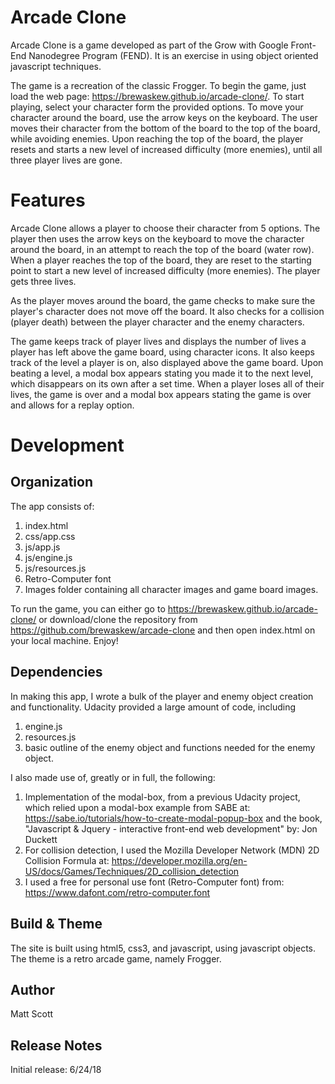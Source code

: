 # **Arcade Clone**

Arcade Clone is a game developed as part of the Grow with Google Front-End Nanodegree Program (FEND).  It is an exercise in using object oriented javascript techniques.

The game is a recreation of the classic Frogger.  To begin the game, just load the web page: https://brewaskew.github.io/arcade-clone/.
To start playing, select your character form the provided options.  To move your character around the board, use the arrow keys on the keyboard.  The user moves their character from the bottom of the board to the top of the board, while avoiding enemies.  Upon reaching the top of the board, the player resets and starts a new level of increased difficulty (more enemies), until all three player lives are gone.

# **Features**

Arcade Clone allows a player to choose their character from 5 options.  The player then uses the arrow keys on the keyboard to move the character around the board, in an attempt to reach the top of the board (water row).  When a player reaches the top of the board, they are reset to the starting point to start a new level of increased difficulty (more enemies).  The player gets three lives.

As the player moves around the board, the game checks to make sure the player's character does not move off the board.  It also checks for a collision (player death) between the player character and the enemy characters.

The game keeps track of player lives and displays the number of lives a player has left above the game board, using character icons.  It also keeps track of the level a player is on, also displayed above the game board.  Upon beating a level, a modal box appears stating you made it to the next level, which disappears on its own after a set time.  When a player loses all of their lives, the game is over and a modal box appears stating the game is over and allows for a replay option.

# **Development**

## Organization

The app consists of:
1. index.html
2. css/app.css
3. js/app.js
4. js/engine.js
5. js/resources.js
6. Retro-Computer font
7. Images folder containing all character images and game board images.

To run the game, you can either go to https://brewaskew.github.io/arcade-clone/ or
download/clone the repository from https://github.com/brewaskew/arcade-clone and then open index.html on your local machine.  Enjoy!

## Dependencies
In making this app, I wrote a bulk of the player and enemy object creation and functionality.  Udacity provided a large amount of code, including 
1. engine.js
2. resources.js
3. basic outline of the enemy object and functions needed for the enemy object.

I also made use of, greatly or in full, the following:

1. Implementation of the modal-box, from a previous Udacity project, which relied upon a modal-box example from SABE at: https://sabe.io/tutorials/how-to-create-modal-popup-box and the book, "Javascript & Jquery - interactive front-end web development" by: Jon Duckett
2. For collision detection, I used the Mozilla Developer Network (MDN) 2D Collision Formula at: https://developer.mozilla.org/en-US/docs/Games/Techniques/2D_collision_detection 
3. I used a free for personal use font (Retro-Computer font) from: https://www.dafont.com/retro-computer.font

## Build & Theme
The site is built using html5, css3, and javascript, using javascript objects.  The theme is a retro arcade game, namely Frogger.

## **Author**
Matt Scott

## **Release Notes**
Initial release: 6/24/18
